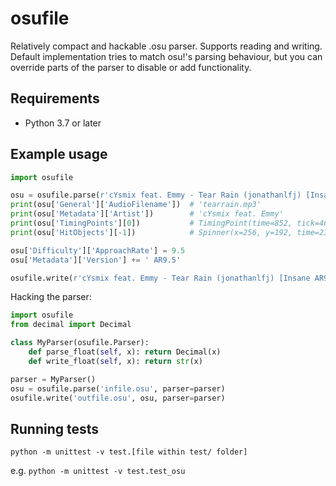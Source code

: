 # osufile

Relatively compact and hackable .osu parser. Supports reading and writing. Default implementation tries to match osu!'s parsing behaviour, but you can override parts of the parser to disable or add functionality.

## Requirements

 * Python 3.7 or later

## Example usage

```python
import osufile

osu = osufile.parse(r'cYsmix feat. Emmy - Tear Rain (jonathanlfj) [Insane].osu')
print(osu['General']['AudioFilename'])  # 'tearrain.mp3'
print(osu['Metadata']['Artist'])        # 'cYsmix feat. Emmy'
print(osu['TimingPoints'][0])           # TimingPoint(time=852, tick=468.75, ...)
print(osu['HitObjects'][-1])            # Spinner(x=256, y=192, time=239094, ...)

osu['Difficulty']['ApproachRate'] = 9.5
osu['Metadata']['Version'] += ' AR9.5'

osufile.write(r'cYsmix feat. Emmy - Tear Rain (jonathanlfj) [Insane AR9.5].osu', osu)
```

Hacking the parser:

```python
import osufile
from decimal import Decimal

class MyParser(osufile.Parser):
    def parse_float(self, x): return Decimal(x)
    def write_float(self, x): return str(x)

parser = MyParser()
osu = osufile.parse('infile.osu', parser=parser)
osufile.write('outfile.osu', osu, parser=parser)
```

## Running tests

`python -m unittest -v test.[file within test/ folder]`

e.g. `python -m unittest -v test.test_osu`
